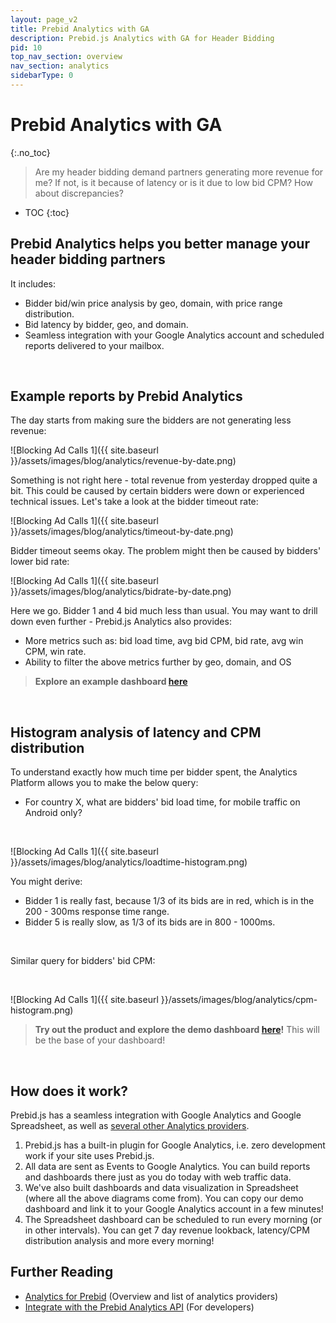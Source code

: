 ```yaml
---
layout: page_v2
title: Prebid Analytics with GA
description: Prebid.js Analytics with GA for Header Bidding
pid: 10
top_nav_section: overview
nav_section: analytics
sidebarType: 0
---
```


<div class="bs-docs-section" markdown="1">

# Prebid Analytics with GA
{:.no_toc}

> Are my header bidding demand partners generating more revenue for me? If not, is it because of latency or is it due to low bid CPM? How about discrepancies?

* TOC
{:toc}

## Prebid Analytics helps you better manage your header bidding partners

It includes:

- Bidder bid/win price analysis by geo, domain, with price range distribution.
- Bid latency by bidder, geo, and domain.
- Seamless integration with your Google Analytics account and scheduled reports delivered to your mailbox. 

<br />

## Example reports by Prebid Analytics

The day starts from making sure the bidders are not generating less revenue:

![Blocking Ad Calls 1]({{ site.baseurl }}/assets/images/blog/analytics/revenue-by-date.png)

Something is not right here - total revenue from yesterday dropped quite a bit. This could be caused by certain bidders were down or experienced technical issues. Let's take a look at the bidder timeout rate:

![Blocking Ad Calls 1]({{ site.baseurl }}/assets/images/blog/analytics/timeout-by-date.png)

Bidder timeout seems okay. The problem might then be caused by bidders' lower bid rate:

![Blocking Ad Calls 1]({{ site.baseurl }}/assets/images/blog/analytics/bidrate-by-date.png)

Here we go. Bidder 1 and 4 bid much less than usual. You may want to drill down even further - Prebid.js Analytics also provides:

- More metrics such as: bid load time, avg bid CPM, bid rate, avg win CPM, win rate.
- Ability to filter the above metrics further by geo, domain, and OS

> **Explore an example dashboard <a href="https://docs.google.com/spreadsheets/d/11czzvF5wczKoWGMrGgz0NFEOM7wsnAISbp_MpmGzogU/edit?usp=sharing" target="_blank">here</a>**

<br />

## Histogram analysis of latency and CPM distribution

To understand exactly how much time per bidder spent, the Analytics Platform allows you to make the below query:

- For country X, what are bidders' bid load time, for mobile traffic on Android only?

<br />

![Blocking Ad Calls 1]({{ site.baseurl }}/assets/images/blog/analytics/loadtime-histogram.png)

You might derive:

- Bidder 1 is really fast, because 1/3 of its bids are in red, which is in the 200 - 300ms response time range.
- Bidder 5 is really slow, as 1/3 of its bids are in 800 - 1000ms.

<br />

Similar query for bidders' bid CPM:

<br />

![Blocking Ad Calls 1]({{ site.baseurl }}/assets/images/blog/analytics/cpm-histogram.png)

> **Try out the product and explore the demo dashboard <a href="https://docs.google.com/spreadsheets/d/11czzvF5wczKoWGMrGgz0NFEOM7wsnAISbp_MpmGzogU/edit?usp=sharing" target="_blank">here</a>!** This will be the base of your dashboard!

<br />

## How does it work?

Prebid.js has a seamless integration with Google Analytics and Google Spreadsheet, as well as [several other Analytics providers]({{site.baseurl}}/overview/analytics.html).

1. Prebid.js has a built-in plugin for Google Analytics, i.e. zero development work if your site uses Prebid.js.
2. All data are sent as Events to Google Analytics. You can build reports and dashboards there just as you do today with web traffic data.
3. We've also built dashboards and data visualization in Spreadsheet (where all the above diagrams come from). You can copy our demo dashboard and link it to your Google Analytics account in a few minutes!
4. The Spreadsheet dashboard can be scheduled to run every morning (or in other intervals). You can get 7 day revenue lookback, latency/CPM distribution analysis and more every morning!

## Further Reading

- [Analytics for Prebid]({{site.baseurl}}/overview/analytics.html) (Overview and list of analytics providers)
- [Integrate with the Prebid Analytics API]({{site.baseurl}}/dev-docs/integrate-with-the-prebid-analytics-api.html) (For developers)

</div>
